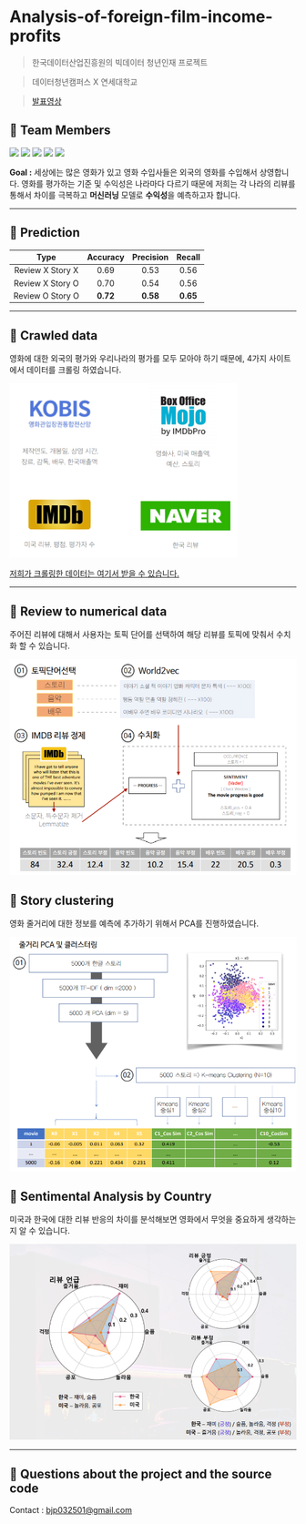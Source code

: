 # Analysis-of-foreign-film-income-profits

> 한국데이터산업진흥원의 빅데이터 청년인재 프로젝트

>  데이터청년캠퍼스 X 연세대학교

> [발표영상](https://www.youtube.com/watch?v=9_UFrXmfsuA)

## 🌱 Team Members 

 <p align="left">
<img src=https://img.shields.io/static/v1?label=&message=Injin&color=red&style=flat height=20px>
<img src=https://img.shields.io/static/v1?label=&message=Yunha&color=orange&style=flat height=20px>
<img src=https://img.shields.io/static/v1?label=&message=Huiji&color=pink&style=flat height=20px>
<img src=https://img.shields.io/static/v1?label=&message=Bumjin&color=green&style=flat height=20px>
<img src=https://img.shields.io/static/v1?label=&message=Kyunghi&color=blue&style=flat height=20px>

**Goal :** 세상에는 많은 영화가 있고 영화 수입사들은 외국의 영화를 수입해서 상영합니다. 영화를 평가하는 기준 및 수익성은 나라마다 다르기 때문에 저희는 각 나라의 리뷰를 통해서 차이를 극복하고 **머신러닝** 모델로 **수익성**을 예측하고자 합니다. 


---
## 🌱 Prediction 
| Type| Accuracy | Precision | Recall |
|:-:|:-:|:-:|:-:|
|Review X  Story X | 0.69 |0.53| 0.56|
|Review X  Story O  |0.70  |0.54| 0.56|
|Review O  Story O  |**0.72**  |**0.58**| **0.65**|

---

## 🌱 Crawled data

영화에 대한 외국의 평가와 우리나라의 평가를 모두 모아야 하기 때문에, 4가지 사이트에서 데이터를 크롤링 하였습니다. 

<img src="images/image3.png" width=400px>

[저희가 크롤링한 데이터는 여기서 받을 수 있습니다. ](https://drive.google.com/drive/folders/1ns7454PyNady1-GnF8vdZAt8rlovfbuZ?usp=sharing)


---

## 🌱 Review to numerical data

주어진 리뷰에 대해서 사용자는 토픽 단어를 선택하여 해당 리뷰를 토픽에 맞춰서 수치화 할 수 있습니다. 

<img src="images/image1.png" width=700px>



## 🌱 Story clustering

영화 줄거리에 대한 정보를 예측에 추가하기 위해서 PCA를 진행하였습니다. 

<img src="images/image2.png" width=700px>


## 🌱 Sentimental Analysis by Country

미국과 한국에 대한 리뷰 반응의 차이를 분석해보면 영화에서 무엇을 중요하게 생각하는지 알 수 있습니다. 

<img src="images/image5.png" width=700px>

---

## 🌱  Questions about the project and the source code

Contact : bjp032501@gmail.com

